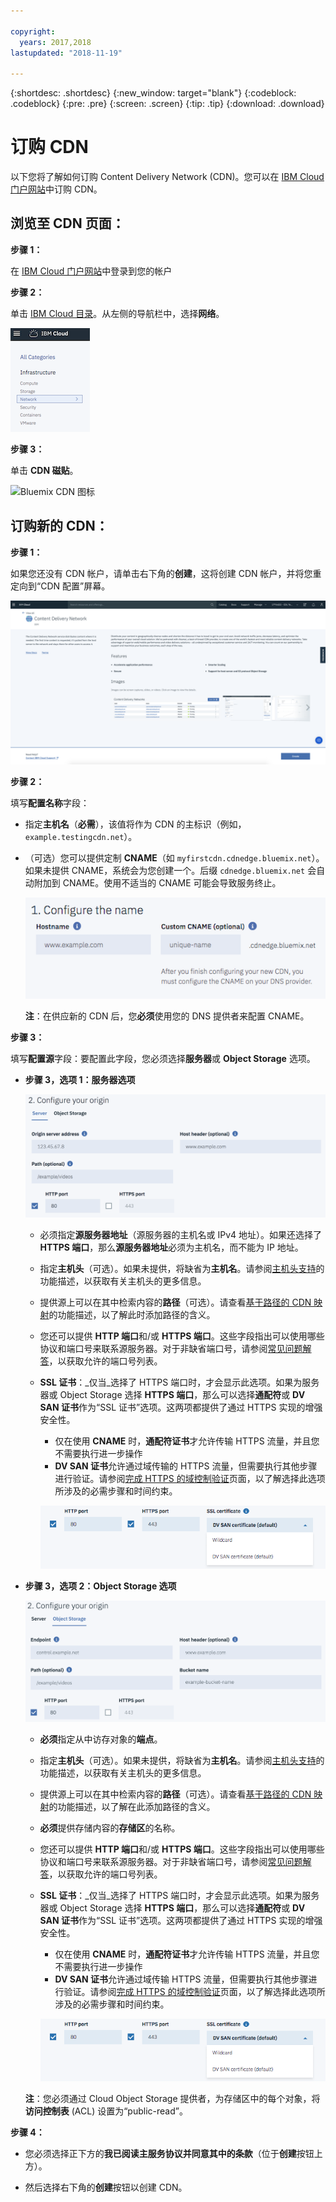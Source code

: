 ```yaml
---

copyright:
  years: 2017,2018
lastupdated: "2018-11-19"

---
```


{:shortdesc: .shortdesc}
{:new_window: target="blank"}
{:codeblock: .codeblock}
{:pre: .pre}
{:screen: .screen}
{:tip: .tip}
{:download: .download}

# 订购 CDN

以下您将了解如何订购 Content Delivery Network (CDN)。您可以在 [IBM Cloud 门户网站](https://www.ibm.com/cloud-computing/bluemix/)中订购 CDN。

## 浏览至 CDN 页面：

**步骤 1：**

在 [IBM Cloud 门户网站](https://www.ibm.com/cloud-computing/bluemix/)中登录到您的帐户

**步骤 2：**

单击 [IBM Cloud 目录](https://console.bluemix.net/catalog/)。从左侧的导航栏中，选择**网络**。

   ![Bluemix CDN 导航](images/bluemix_navigation.png)

**步骤 3：**

单击 **CDN 磁贴**。

   ![Bluemix CDN 图标](images/bluemix_tile.png)


## 订购新的 CDN：

**步骤 1：**

如果您还没有 CDN 帐户，请单击右下角的**创建**，这将创建 CDN 帐户，并将您重定向到“CDN 配置”屏幕。

   ![CDN 概述](images/content-delivery.png)

**步骤 2：**

填写**配置名称**字段：  

  * 指定**主机名**（**必需**），该值将作为 CDN 的主标识（例如，`example.testingcdn.net`）。  
  * （可选）您可以提供定制 **CNAME**（如 `myfirstcdn.cdnedge.bluemix.net`）。如果未提供 CNAME，系统会为您创建一个。后缀 `cdnedge.bluemix.net` 会自动附加到 CNAME。使用不适当的 CNAME 可能会导致服务终止。

       ![配置名称](images/configure-hostname-cname.png)  

    **注**：在供应新的 CDN 后，您**必须**使用您的 DNS 提供者来配置 CNAME。

**步骤 3：**

填写**配置源**字段：要配置此字段，您必须选择**服务器**或 **Object Storage** 选项。  

  * **步骤 3，选项 1：服务器选项**

     ![配置源](images/configure-origin-server.png)

      * 必须指定**源服务器地址**（源服务器的主机名或 IPv4 地址）。如果还选择了 **HTTPS 端口**，那么**源服务器地址**必须为主机名，而不能为 IP 地址。

      * 指定**主机头**（可选）。如果未提供，将缺省为**主机名**。请参阅[主机头支持](feature-descriptions.html#host-header-support)的功能描述，以获取有关主机头的更多信息。  

      * 提供源上可以在其中检索内容的**路径**（可选）。请查看[基于路径的 CDN 映射](feature-descriptions.html#path-based-cdn-mappings)的功能描述，以了解此时添加路径的含义。

      * 您还可以提供 **HTTP 端口**和/或 **HTTPS 端口**。这些字段指出可以使用哪些协议和端口号来联系源服务器。对于非缺省端口号，请参阅[常见问题解答](faqs.html#are-there-any-restrictions-on-what-http-and-https-port-numbers-are-allowed-for-akamai-)，以获取允许的端口号列表。

      * **SSL 证书**：_仅当_选择了 HTTPS 端口时，才会显示此选项。如果为服务器或 Object Storage 选择 **HTTPS 端口**，那么可以选择**通配符**或 **DV SAN 证书**作为“SSL 证书”选项。这两项都提供了通过 HTTPS 实现的增强安全性。
        * 仅在使用 **CNAME** 时，**通配符证书**才允许传输 HTTPS 流量，并且您不需要执行进一步操作
        * **DV SAN 证书**允许通过域传输的 HTTPS 流量，但需要执行其他步骤进行验证。请参阅[完成 HTTPS 的域控制验证](how-to-https.html#completing-domain-control-validation-for-https)页面，以了解选择此选项所涉及的必需步骤和时间约束。

	     ![配置源服务器](images/ssl-cert-options.png)

  * **步骤 3，选项 2：Object Storage 选项**

    ![配置 Object Storage](images/configure-origin-object-storage.png)

      * **必须**指定从中访存对象的**端点**。

      * 指定**主机头**（可选）。如果未提供，将缺省为**主机名**。请参阅[主机头支持](feature-descriptions.html#host-header-support)的功能描述，以获取有关主机头的更多信息。  

      * 提供源上可以在其中检索内容的**路径**（可选）。请查看[基于路径的 CDN 映射](feature-descriptions.html#path-based-cdn-mappings)的功能描述，以了解在此添加路径的含义。

      * **必须**提供存储内容的**存储区**的名称。

      * 您还可以提供 **HTTP 端口**和/或 **HTTPS 端口**。这些字段指出可以使用哪些协议和端口号来联系源服务器。对于非缺省端口号，请参阅[常见问题解答](faqs.html#are-there-any-restrictions-on-what-http-and-https-port-numbers-are-allowed-for-akamai-)，以获取允许的端口号列表。

      * **SSL 证书**：_仅当_选择了 HTTPS 端口时，才会显示此选项。如果为服务器或 Object Storage 选择 **HTTPS 端口**，那么可以选择**通配符**或 **DV SAN 证书**作为“SSL 证书”选项。这两项都提供了通过 HTTPS 实现的增强安全性。
        * 仅在使用 **CNAME** 时，**通配符证书**才允许传输 HTTPS 流量，并且您不需要执行进一步操作
        * **DV SAN 证书**允许通过域传输 HTTPS 流量，但需要执行其他步骤进行验证。请参阅[完成 HTTPS 的域控制验证](how-to-https.html#completing-domain-control-validation-for-https)页面，以了解选择此选项所涉及的必需步骤和时间约束。

        ![配置 HTTPS](images/ssl-cert-options.png)

      **注**：您必须通过 Cloud Object Storage 提供者，为存储区中的每个对象，将**访问控制表** (ACL) 设置为“public-read”。
      
**步骤 4：**

* 您必须选择正下方的**我已阅读主服务协议并同意其中的条款**（位于**创建**按钮上方）。

* 然后选择右下角的**创建**按钮以创建 CDN。
